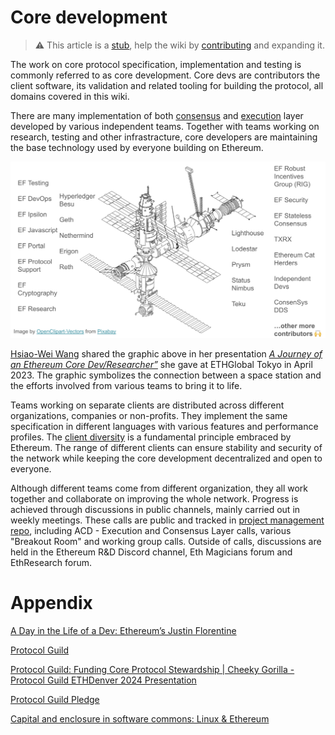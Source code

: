 # Core development 

> :warning: This article is a [stub](https://en.wikipedia.org/wiki/Wikipedia:Stub), help the wiki by [contributing](/contributing.md) and expanding it.

The work on core protocol specification, implementation and testing is commonly referred to as core development. Core devs are contributors the client software, its validation and related tooling for building the protocol, all domains covered in this wiki.

There are many implementation of both [consensus](/wiki/CL/cl-clients.md) and [execution](/wiki/EL/el-clients.md) layer developed by various independent teams. Together with teams working on research, testing and other infrastracture, core developers are maintaining the base technology used by everyone building on Ethereum.

![Space Core Devs](../../images/space-core-devs.png)

[Hsiao-Wei Wang](https://github.com/hwwhww) shared the graphic above in her presentation _[A Journey of an Ethereum Core Dev/Researcher”](https://www.youtube.com/watch?v=0lBrd2_fPPU)_ she gave at ETHGlobal Tokyo in April 2023. The graphic symbolizes the connection between a space station and the efforts involved from various teams to bring it to life.

Teams working on separate clients are distributed across different organizations, companies or non-profits. They implement the same specification in different languages with various features and performance profiles. The [client diversity](https://ethereum.org/developers/docs/nodes-and-clients/client-diversity) is a fundamental principle embraced by Ethereum. The range of different clients can ensure stability and security of the network while keeping the core development decentralized and open to everyone. 

Although different teams come from different organization, they all work together and collaborate on improving the whole network. Progress is achieved through discussions in public channels, mainly carried out in weekly meetings. These calls are public and tracked in [project management repo](https://github.com/ethereum/pm), including ACD - Execution and Consensus Layer calls, various "Breakout Room" and working group calls. Outside of calls, discussions are held in the Ethereum R&D Discord channel, Eth Magicians forum and EthResearch forum. 

# Appendix

[A Day in the Life of a Dev: Ethereum’s Justin Florentine](https://www.coindesk.com/consensus-magazine/2023/02/22/a-day-in-the-life-of-a-dev-ethereums-justin-florentine/)

[Protocol Guild](https://protocol-guild.readthedocs.io/en/latest/)

[Protocol Guild: Funding Core Protocol Stewardship | Cheeky Gorilla - Protocol Guild ETHDenver 2024 Presentation](https://www.youtube.com/watch?v=9Tc2g7pu-gc&ab_channel=ETHDenver)

[Protocol Guild Pledge](https://tim.mirror.xyz/srVdVopOFhD_ZoRDR50x8n5wmW3aRJIrNEAkpyQ4_ng)

[Capital and enclosure in software commons: Linux & Ethereum](https://trent.mirror.xyz/GDDRqetgglGR5IYK1uTXxLalwIH6pBF9nulmY9zarUw)

